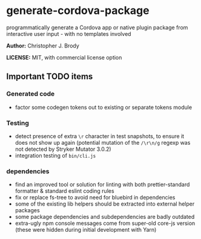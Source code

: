 # generate-cordova-package

programmatically generate a Cordova app or native plugin package from interactive user input - with no templates involved

**Author:** Christopher J. Brody

**LICENSE:** MIT, with commercial license option

## Important TODO items

### Generated code

- factor some codegen tokens out to existing or separate tokens module

### Testing

- detect presence of extra `\r` character in test snapshots, to ensure it does not show up again (potential mutation of the `/\r\n/g` regexp was not detected by Stryker Mutator 3.0.2)
- integration testing of `bin/cli.js`

### dependencies

- find an improved tool or solution for linting with both prettier-standard formatter & standard eslint coding rules
- fix or replace fs-tree to avoid need for bluebird in dependencies
- some of the existing lib helpers should be extracted into external helper packages
- some package dependencies and subdependencies are badly outdated
- extra-ugly npm console messages come from super-old core-js version (these were hidden during initial development with Yarn)
